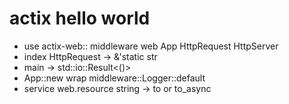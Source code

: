 # actix hello world
- use actix-web:: middleware web App HttpRequest HttpServer
- index HttpRequest -> &'static str
- main -> std::io::Result<()>
- App::new wrap middleware::Logger::default
- service web.resource string -> to or to_async
